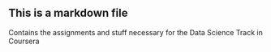 ## This is a markdown file
Contains the assignments and stuff necessary for the Data Science Track in Coursera